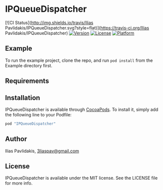 # IPQueueDispatcher

[![CI Status](http://img.shields.io/travis/Ilias Pavlidakis/IPQueueDispatcher.svg?style=flat)](https://travis-ci.org/Ilias Pavlidakis/IPQueueDispatcher)
[![Version](https://img.shields.io/cocoapods/v/IPQueueDispatcher.svg?style=flat)](http://cocoapods.org/pods/IPQueueDispatcher)
[![License](https://img.shields.io/cocoapods/l/IPQueueDispatcher.svg?style=flat)](http://cocoapods.org/pods/IPQueueDispatcher)
[![Platform](https://img.shields.io/cocoapods/p/IPQueueDispatcher.svg?style=flat)](http://cocoapods.org/pods/IPQueueDispatcher)

## Example

To run the example project, clone the repo, and run `pod install` from the Example directory first.

## Requirements

## Installation

IPQueueDispatcher is available through [CocoaPods](http://cocoapods.org). To install
it, simply add the following line to your Podfile:

```ruby
pod "IPQueueDispatcher"
```

## Author

Ilias Pavlidakis, 3liaspav@gmail.com

## License

IPQueueDispatcher is available under the MIT license. See the LICENSE file for more info.
